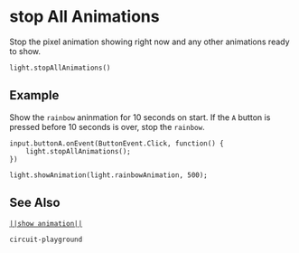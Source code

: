 # stop All Animations

Stop the pixel animation showing right now and any other animations ready to show.

```sig
light.stopAllAnimations()

```

## Example

Show the ``rainbow`` aninmation for 10 seconds on start. If the ``A`` button
is pressed before 10 seconds is over, stop the ``rainbow``.

```blocks
input.buttonA.onEvent(ButtonEvent.Click, function() {
    light.stopAllAnimations();
})

light.showAnimation(light.rainbowAnimation, 500);
```

## See Also

[``||show animation||``](/reference/light/show-animation)

```package
circuit-playground
```
